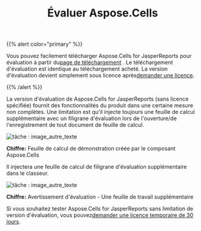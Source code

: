 ﻿---
title: Évaluer Aspose.Cells
type: docs
weight: 50
url: /fr/jasperreports/evaluate-aspose-cells/
---
{{% alert color="primary" %}}

 Vous pouvez facilement télécharger Aspose.Cells for JasperReports pour évaluation à partir du[page de téléchargement](https://downloads.aspose.com/cells/jasperreports) . Le téléchargement d'évaluation est identique au téléchargement acheté. La version d'évaluation devient simplement sous licence après[demander une licence](/cells/fr/jasperreports/licensing/).

{{% /alert %}}

La version d'évaluation de Aspose.Cells for JasperReports (sans licence spécifiée) fournit des fonctionnalités du produit dans une certaine mesure non complètes. Une limitation est qu'il injecte toujours une feuille de calcul supplémentaire avec un filigrane d'évaluation lors de l'ouverture/de l'enregistrement de tout document de feuille de calcul.

![tâche : image_autre_texte](evaluate-aspose-cells_1.png)

**Chiffre:** Feuille de calcul de démonstration créée par le composant Aspose.Cells

Il injectera une feuille de calcul de filigrane d'évaluation supplémentaire dans le classeur.

![tâche : image_autre_texte](evaluate-aspose-cells_2.png)

**Chiffre:** Avertissement d'évaluation - Une feuille de travail supplémentaire

 Si vous souhaitez tester Aspose.Cells for JasperReports sans limitation de version d'évaluation, vous pouvez[demander une licence temporaire de 30 jours](https://purchase.aspose.com/temporary-license).
